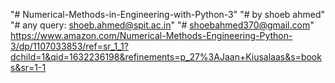 "# Numerical-Methods-in-Engineering-with-Python-3" 
"# by shoeb ahmed"
"# any query: shoeb.ahmed@spit.ac.in"
"# shoebahmed370@gmail.com"
https://www.amazon.com/Numerical-Methods-Engineering-Python-3/dp/1107033853/ref=sr_1_1?dchild=1&qid=1632236198&refinements=p_27%3AJaan+Kiusalaas&s=books&sr=1-1
